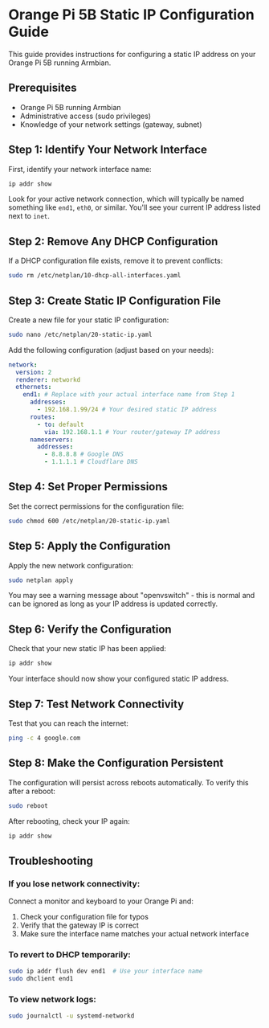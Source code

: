 # Orange Pi 5B Static IP Configuration Guide

This guide provides instructions for configuring a static IP address on your Orange Pi 5B running Armbian.

## Prerequisites

- Orange Pi 5B running Armbian
- Administrative access (sudo privileges)
- Knowledge of your network settings (gateway, subnet)

## Step 1: Identify Your Network Interface

First, identify your network interface name:

```bash
ip addr show
```

Look for your active network connection, which will typically be named something like `end1`, `eth0`, or similar. You'll see your current IP address listed next to `inet`.

## Step 2: Remove Any DHCP Configuration

If a DHCP configuration file exists, remove it to prevent conflicts:

```bash
sudo rm /etc/netplan/10-dhcp-all-interfaces.yaml
```

## Step 3: Create Static IP Configuration File

Create a new file for your static IP configuration:

```bash
sudo nano /etc/netplan/20-static-ip.yaml
```

Add the following configuration (adjust based on your needs):

```yaml
network:
  version: 2
  renderer: networkd
  ethernets:
    end1: # Replace with your actual interface name from Step 1
      addresses:
        - 192.168.1.99/24 # Your desired static IP address
      routes:
        - to: default
          via: 192.168.1.1 # Your router/gateway IP address
      nameservers:
        addresses:
          - 8.8.8.8 # Google DNS
          - 1.1.1.1 # Cloudflare DNS
```

## Step 4: Set Proper Permissions

Set the correct permissions for the configuration file:

```bash
sudo chmod 600 /etc/netplan/20-static-ip.yaml
```

## Step 5: Apply the Configuration

Apply the new network configuration:

```bash
sudo netplan apply
```

You may see a warning message about "openvswitch" - this is normal and can be ignored as long as your IP address is updated correctly.

## Step 6: Verify the Configuration

Check that your new static IP has been applied:

```bash
ip addr show
```

Your interface should now show your configured static IP address.

## Step 7: Test Network Connectivity

Test that you can reach the internet:

```bash
ping -c 4 google.com
```

## Step 8: Make the Configuration Persistent

The configuration will persist across reboots automatically. To verify this after a reboot:

```bash
sudo reboot
```

After rebooting, check your IP again:

```bash
ip addr show
```

## Troubleshooting

### If you lose network connectivity:

Connect a monitor and keyboard to your Orange Pi and:

1. Check your configuration file for typos
2. Verify that the gateway IP is correct
3. Make sure the interface name matches your actual network interface

### To revert to DHCP temporarily:

```bash
sudo ip addr flush dev end1  # Use your interface name
sudo dhclient end1
```

### To view network logs:

```bash
sudo journalctl -u systemd-networkd
```
